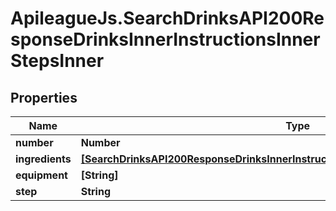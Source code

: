 # ApileagueJs.SearchDrinksAPI200ResponseDrinksInnerInstructionsInnerStepsInner

## Properties

Name | Type | Description | Notes
------------ | ------------- | ------------- | -------------
**number** | **Number** |  | [optional] 
**ingredients** | [**[SearchDrinksAPI200ResponseDrinksInnerInstructionsInnerStepsInnerIngredientsInner]**](SearchDrinksAPI200ResponseDrinksInnerInstructionsInnerStepsInnerIngredientsInner.md) |  | [optional] 
**equipment** | **[String]** |  | [optional] 
**step** | **String** |  | [optional] 


